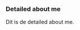 ### Detailed about me

<!--
    Multi line comment
-->

Dit is de detailed about me.

<!-- single line comment -->
